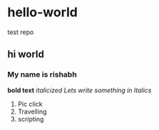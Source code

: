 # hello-world
test repo
##  hi world
### My name is rishabh
**bold text**
*italicized Lets write something in Italics*
1. Pic click
2. Travelling
3. scripting

